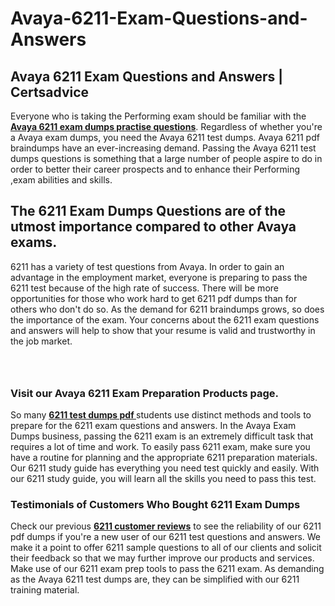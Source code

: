 # Avaya-6211-Exam-Questions-and-Answers
<h2><strong>Avaya 6211 Exam Questions and Answers | Certsadvice</strong></h2> <p>Everyone who is taking the Performing exam should be familiar with the <a href="http://www.certsadvice.com/avaya/6211-practice-questions"><strong>Avaya 6211 exam dumps practise questions</strong></a>. Regardless of whether you&#39;re a Avaya exam dumps, you need the Avaya 6211 test dumps. Avaya 6211 pdf braindumps have an ever-increasing demand. Passing the Avaya 6211 test dumps questions is something that a large number of people aspire to do in order to better their career prospects and to enhance their Performing ,exam abilities and skills.</p> <h2><strong>The 6211 Exam Dumps Questions are of the utmost importance compared to other Avaya exams.</strong></h2> <p>6211 has a variety of test questions from Avaya. In order to gain an advantage in the employment market, everyone is preparing to pass the 6211 test because of the high rate of success. There will be more opportunities for those who work hard to get 6211 pdf dumps than for others who don&#39;t do so. As the demand for 6211 braindumps grows, so does the importance of the exam. Your concerns about the 6211 exam questions and answers will help to show that your resume is valid and trustworthy in the job market.</p> <p><a href="http://www.certsadvice.com/avaya/6211-practice-questions" style="display: block; padding: 1em 0; text-align: center; "><img alt="" src="https://1.bp.blogspot.com/-RUOr8Wn-CRk/YUYAxC8kcHI/AAAAAAAAAnw/F7BbdI3tw8QDj5z8iX0vQAioQzKiUxduwCLcBGAsYHQ/s0/unnamed.jpg" /></a></p> <h3><strong>Visit our Avaya 6211 Exam Preparation Products page.</strong></h3> <p>So many <a href="http://www.certsadvice.com/avaya/6211-practice-questions"><strong>6211 test dumps pdf </strong></a>students use distinct methods and tools to prepare for the 6211 exam questions and answers. In the Avaya Exam Dumps business, passing the 6211 exam is an extremely difficult task that requires a lot of time and work. To easily pass 6211 exam, make sure you have a routine for planning and the appropriate 6211 preparation materials. Our 6211 study guide has everything you need test quickly and easily. With our 6211 study guide, you will learn all the skills you need to pass this test.</p> <h3><strong>Testimonials of Customers Who Bought 6211 Exam Dumps</strong></h3> <p>Check our previous <a href="http://www.certsadvice.com/avaya/6211-practice-questions"><strong>6211 customer reviews</strong></a> to see the reliability of our 6211 pdf dumps if you&#39;re a new user of our 6211 test questions and answers. We make it a point to offer 6211 sample questions to all of our clients and solicit their feedback so that we may further improve our products and services. Make use of our 6211 exam prep tools to pass the 6211 exam. As demanding as the Avaya 6211 test dumps are, they can be simplified with our 6211 training material.</p>
